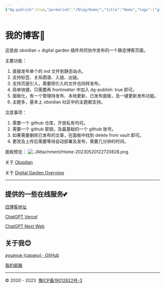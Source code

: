 ```yaml
---
{"dg-publish":true,"permalink":"/Blog/Home/","title":"Home","tags":["gardenEntry","gardenEntry","gardenEntry"],"noteIcon":""}
---
```



# 我的博客🥰

这是由 obsidian + digital garden 插件共同协作发布的一个静态博客页面。

主要功能：
1. 直接发布单个的 md 文件到静态站点。
2. 支持标签、关系图谱、入链、出链。
3. 支持页面引入，需要把引入的文件也同样发布。
4. 简单快捷，只需要再 frontmatter 中加入 dg-publish: true 即可。
5. 面板化，有一个管理待发布、本地更新、已发布面板，及一键更新发布功能。
6. 主题多，基本上 obsidian 社区中的主题都支持。

注意事项：
1. 需要一个 github 仓库，开放私有均可。
2. 需要一个 github 密钥，及最基础的一个 github 账号。
3. 如果需要删除已发布的文章，在面板中找到 delete from vault 即可。
4. 更改及上传后需要等待自动部署及发布，需要几分钟的时间。

面板预览：
![../Attachment/Home-20230520122720828.png](/img/user/Attachment/Home-20230520122720828.png)



关于 [Obsidian](https://obsidian.md/) 

关于 [Digital Garden Overview](https://dg-docs.ole.dev/)



----
## 提供的一些在线服务💕

[旧博客地址](http://old.caoayu.top/)

[ChatGPT Vercel](https://pandora.caoayu.top/)

[ChatGPT Next Web](https://chat.caoayu.top/)


## 关于我😊

[ayuayue (caoayu) · GitHub](https://github.com/ayuayue)

[我的邮箱](mailto:1401262639@qq.com)






----

© 2020 - 2023  [豫ICP备19012822号-3](https://beian.miit.gov.cn/)